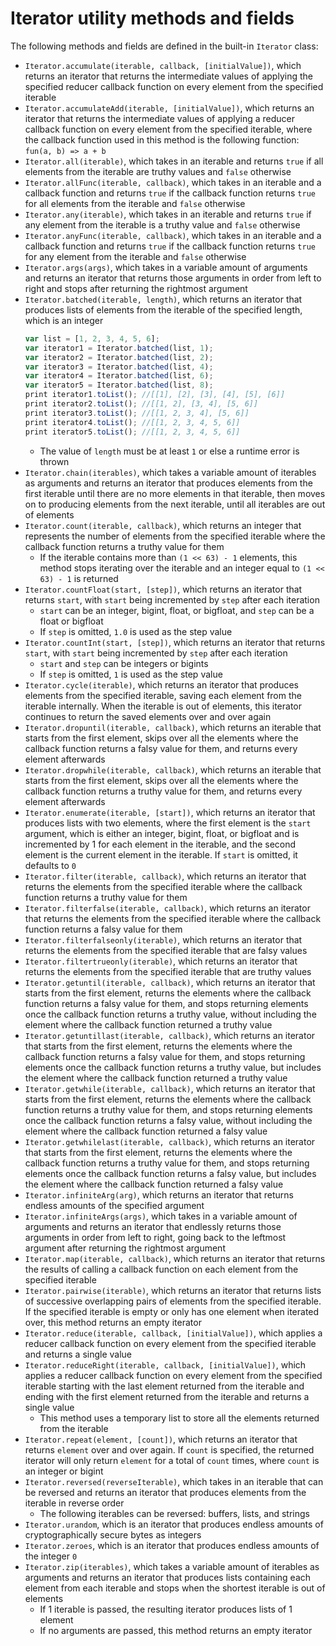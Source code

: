 # Iterator utility methods and fields

The following methods and fields are defined in the built-in `Iterator` class:
- `Iterator.accumulate(iterable, callback, [initialValue])`, which returns an iterator that returns the intermediate values of applying the specified reducer callback function on every element from the specified iterable
- `Iterator.accumulateAdd(iterable, [initialValue])`, which returns an iterator that returns the intermediate values of applying a reducer callback function on every element from the specified iterable, where the callback function used in this method is the following function: `fun(a, b) => a + b`
- `Iterator.all(iterable)`, which takes in an iterable and returns `true` if all elements from the iterable are truthy values and `false` otherwise
- `Iterator.allFunc(iterable, callback)`, which takes in an iterable and a callback function and returns `true` if the callback function returns `true` for all elements from the iterable and `false` otherwise
- `Iterator.any(iterable)`, which takes in an iterable and returns `true` if any element from the iterable is a truthy value and `false` otherwise
- `Iterator.anyFunc(iterable, callback)`, which takes in an iterable and a callback function and returns `true` if the callback function returns `true` for any element from the iterable and `false` otherwise
- `Iterator.args(args)`, which takes in a variable amount of arguments and returns an iterator that returns those arguments in order from left to right and stops after returning the rightmost argument
- `Iterator.batched(iterable, length)`, which returns an iterator that produces lists of elements from the iterable of the specified length, which is an integer
    ```js
    var list = [1, 2, 3, 4, 5, 6];
    var iterator1 = Iterator.batched(list, 1);
    var iterator2 = Iterator.batched(list, 2);
    var iterator3 = Iterator.batched(list, 4);
    var iterator4 = Iterator.batched(list, 6);
    var iterator5 = Iterator.batched(list, 8);
    print iterator1.toList(); //[[1], [2], [3], [4], [5], [6]]
    print iterator2.toList(); //[[1, 2], [3, 4], [5, 6]]
    print iterator3.toList(); //[[1, 2, 3, 4], [5, 6]]
    print iterator4.toList(); //[[1, 2, 3, 4, 5, 6]]
    print iterator5.toList(); //[[1, 2, 3, 4, 5, 6]]
    ```
    - The value of `length` must be at least `1` or else a runtime error is thrown
- `Iterator.chain(iterables)`, which takes a variable amount of iterables as arguments and returns an iterator that produces elements from the first iterable until there are no more elements in that iterable, then moves on to producing elements from the next iterable, until all iterables are out of elements
- `Iterator.count(iterable, callback)`, which returns an integer that represents the number of elements from the specified iterable where the callback function returns a truthy value for them
    - If the iterable contains more than `(1 << 63) - 1` elements, this method stops iterating over the iterable and an integer equal to `(1 << 63) - 1` is returned
- `Iterator.countFloat(start, [step])`, which returns an iterator that returns `start`, with `start` being incremented by `step` after each iteration
    - `start` can be an integer, bigint, float, or bigfloat, and `step` can be a float or bigfloat
    - If `step` is omitted, `1.0` is used as the step value
- `Iterator.countInt(start, [step])`, which returns an iterator that returns `start`, with `start` being incremented by `step` after each iteration
    - `start` and `step` can be integers or bigints
    - If `step` is omitted, `1` is used as the step value
- `Iterator.cycle(iterable)`, which returns an iterator that produces elements from the specified iterable, saving each element from the iterable internally. When the iterable is out of elements, this iterator continues to return the saved elements over and over again
- `Iterator.dropuntil(iterable, callback)`, which returns an iterable that starts from the first element, skips over all the elements where the callback function returns a falsy value for them, and returns every element afterwards
- `Iterator.dropwhile(iterable, callback)`, which returns an iterable that starts from the first element, skips over all the elements where the callback function returns a truthy value for them, and returns every element afterwards
- `Iterator.enumerate(iterable, [start])`, which returns an iterator that produces lists with two elements, where the first element is the `start` argument, which is either an integer, bigint, float, or bigfloat and is incremented by 1 for each element in the iterable, and the second element is the current element in the iterable. If `start` is omitted, it defaults to `0`
- `Iterator.filter(iterable, callback)`, which returns an iterator that returns the elements from the specified iterable where the callback function returns a truthy value for them
- `Iterator.filterfalse(iterable, callback)`, which returns an iterator that returns the elements from the specified iterable where the callback function returns a falsy value for them
- `Iterator.filterfalseonly(iterable)`, which returns an iterator that returns the elements from the specified iterable that are falsy values
- `Iterator.filtertrueonly(iterable)`, which returns an iterator that returns the elements from the specified iterable that are truthy values
- `Iterator.getuntil(iterable, callback)`, which returns an iterator that starts from the first element, returns the elements where the callback function returns a falsy value for them, and stops returning elements once the callback function returns a truthy value, without including the element where the callback function returned a truthy value
- `Iterator.getuntillast(iterable, callback)`, which returns an iterator that starts from the first element, returns the elements where the callback function returns a falsy value for them, and stops returning elements once the callback function returns a truthy value, but includes the element where the callback function returned a truthy value
- `Iterator.getwhile(iterable, callback)`, which returns an iterator that starts from the first element, returns the elements where the callback function returns a truthy value for them, and stops returning elements once the callback function returns a falsy value, without including the element where the callback function returned a falsy value
- `Iterator.getwhilelast(iterable, callback)`, which returns an iterator that starts from the first element, returns the elements where the callback function returns a truthy value for them, and stops returning elements once the callback function returns a falsy value, but includes the element where the callback function returned a falsy value
- `Iterator.infiniteArg(arg)`, which returns an iterator that returns endless amounts of the specified argument
- `Iterator.infiniteArgs(args)`, which takes in a variable amount of arguments and returns an iterator that endlessly returns those arguments in order from left to right, going back to the leftmost argument after returning the rightmost argument
- `Iterator.map(iterable, callback)`, which returns an iterator that returns the results of calling a callback function on each element from the specified iterable
- `Iterator.pairwise(iterable)`, which returns an iterator that returns lists of successive overlapping pairs of elements from the specified iterable. If the specified iterable is empty or only has one element when iterated over, this method returns an empty iterator
- `Iterator.reduce(iterable, callback, [initialValue])`, which applies a reducer callback function on every element from the specified iterable and returns a single value
- `Iterator.reduceRight(iterable, callback, [initialValue])`, which applies a reducer callback function on every element from the specified iterable starting with the last element returned from the iterable and ending with the first element returned from the iterable and returns a single value
    - This method uses a temporary list to store all the elements returned from the iterable
- `Iterator.repeat(element, [count])`, which returns an iterator that returns `element` over and over again. If `count` is specified, the returned iterator will only return `element` for a total of `count` times, where `count` is an integer or bigint
- `Iterator.reversed(reverseIterable)`, which takes in an iterable that can be reversed and returns an iterator that produces elements from the iterable in reverse order
    - The following iterables can be reversed: buffers, lists, and strings
- `Iterator.urandom`, which is an iterator that produces endless amounts of cryptographically secure bytes as integers
- `Iterator.zeroes`, which is an iterator that produces endless amounts of the integer `0`
- `Iterator.zip(iterables)`, which takes a variable amount of iterables as arguments and returns an iterator that produces lists containing each element from each iterable and stops when the shortest iterable is out of elements
    - If 1 iterable is passed, the resulting iterator produces lists of 1 element
    - If no arguments are passed, this method returns an empty iterator
